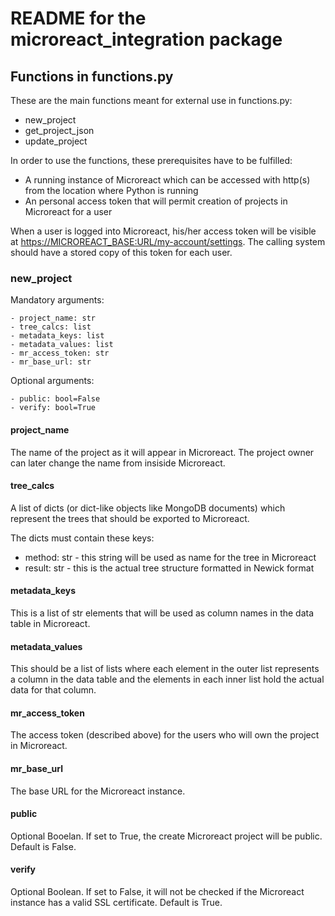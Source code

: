 # README for the microreact_integration package

## Functions in functions.py

These are the main functions meant for external use in functions.py:

- new_project
- get_project_json
- update_project

In order to use the functions, these prerequisites have to be fulfilled:

- A running instance of Microreact which can be accessed with http(s) from the location where Python is running
- An personal access token that will permit creation of projects in Microreact for a user

When a user is logged into Microreact, his/her access token will be visible at <https://MICROREACT_BASE:URL/my-account/settings>.
The calling system should have a stored copy of this token for each user.

### new_project

Mandatory arguments:

    - project_name: str
    - tree_calcs: list
    - metadata_keys: list
    - metadata_values: list
    - mr_access_token: str
    - mr_base_url: str

Optional arguments:

    - public: bool=False
    - verify: bool=True

#### project_name

The name of the project as it will appear in Microreact. The project owner can later change the name from insiside Microreact.

#### tree_calcs

A list of dicts (or dict-like objects like MongoDB documents) which represent the trees that should be exported to Microreact.

The dicts must contain these keys:

- method: str - this string will be used as name for the tree in Microreact
- result: str - this is the actual tree structure formatted in Newick format

#### metadata_keys

This is a list of str elements that will be used as column names in the data table in Microreact.

#### metadata_values

This should be a list of lists where each element in the outer list represents a column in the data table and the elements in each inner list
hold the actual data for that column.

#### mr_access_token

The access token (described above) for the users who will own the project in Microreact.

#### mr_base_url

The base URL for the Microreact instance.

#### public

Optional Booelan. If set to True, the create Microreact project will be public. Default is False.

#### verify

Optional Boolean. If set to False, it will not be checked if the Microreact instance has a valid SSL certificate. Default is True.
